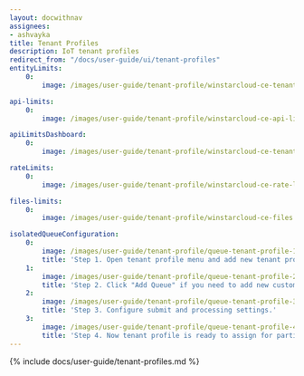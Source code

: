 ```yaml
---
layout: docwithnav
assignees:
- ashvayka
title: Tenant Profiles
description: IoT tenant profiles
redirect_from: "/docs/user-guide/ui/tenant-profiles"
entityLimits:
    0:
        image: /images/user-guide/tenant-profile/winstarcloud-ce-tenant-profiles-entity-limits.png

api-limits:
    0:
        image: /images/user-guide/tenant-profile/winstarcloud-ce-api-limits.png

apiLimitsDashboard:
    0:
        image: /images/user-guide/tenant-profile/winstarcloud-ce-tenant-profiles-api-limits-dashboard.png  

rateLimits:
    0:
        image: /images/user-guide/tenant-profile/winstarcloud-ce-rate-limits.png  

files-limits:
    0:
        image: /images/user-guide/tenant-profile/winstarcloud-ce-files.png

isolatedQueueConfiguration:
    0:
        image: /images/user-guide/tenant-profile/queue-tenant-profile-1-ce.png
        title: 'Step 1. Open tenant profile menu and add new tenant profile. Click "isolated WinstarCloud RuleEngine" box, Main queue added by default and can not be renamed or deleted.'
    1:
        image: /images/user-guide/tenant-profile/queue-tenant-profile-2-ce.png
        title: 'Step 2. Click "Add Queue" if you need to add new custom queue.'
    2:
        image: /images/user-guide/tenant-profile/queue-tenant-profile-3-ce.png
        title: 'Step 3. Configure submit and processing settings.'
    3:
        image: /images/user-guide/tenant-profile/queue-tenant-profile-4-ce.png
        title: 'Step 4. Now tenant profile is ready to assign for particular tenants.'
---
```


{% include docs/user-guide/tenant-profiles.md %}
